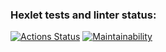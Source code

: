 ### Hexlet tests and linter status:
[![Actions Status](https://github.com/evdokimoww/frontend-project-lvl1/workflows/hexlet-check/badge.svg)](https://github.com/evdokimoww/frontend-project-lvl1/actions)
[![Maintainability](https://api.codeclimate.com/v1/badges/416b67c1c3c63fa11448/maintainability)](https://codeclimate.com/github/evdokimoww/frontend-project-lvl1/maintainability)